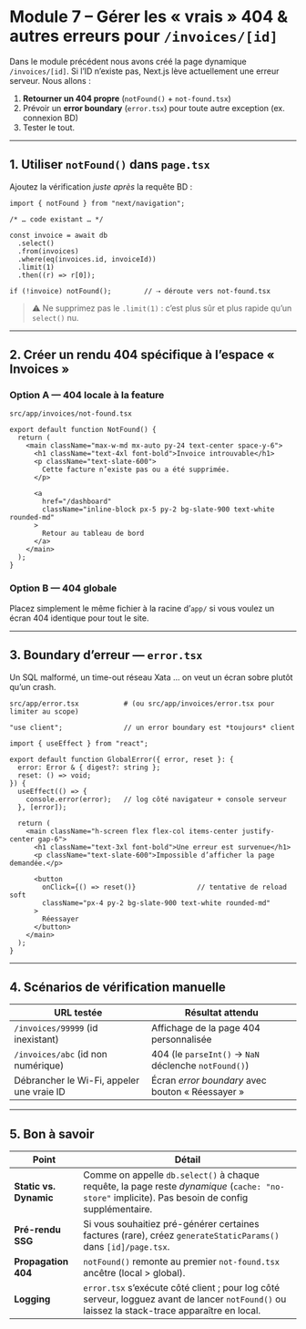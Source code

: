 # <h1 id="module-7">Module 7 – Gérer les « vrais » 404 & autres erreurs pour `/invoices/[id]`</h1>

Dans le module précédent nous avons créé la page dynamique `/invoices/[id]`.
Si l’ID n’existe pas, Next.js lève actuellement une erreur serveur.
Nous allons :

1. **Retourner un 404 propre** (`notFound()` + `not-found.tsx`)
2. Prévoir un **error boundary** (`error.tsx`) pour toute autre exception (ex. connexion BD)
3. Tester le tout.

---

## <h2 id="1-notFound">1. Utiliser `notFound()` dans `page.tsx`</h2>

Ajoutez la vérification *juste après* la requête BD :

```tsx
import { notFound } from "next/navigation";

/* … code existant … */

const invoice = await db
  .select()
  .from(invoices)
  .where(eq(invoices.id, invoiceId))
  .limit(1)
  .then((r) => r[0]);

if (!invoice) notFound();        // ⇢ déroute vers not-found.tsx
```

> ⚠️ Ne supprimez pas le `.limit(1)` : c’est plus sûr et plus rapide qu’un `select()` nu.

---

## <h2 id="2-notfound-file">2. Créer un rendu 404 spécifique à l’espace « Invoices »</h2>

### Option A — 404 locale à la feature

```
src/app/invoices/not-found.tsx
```

```tsx
export default function NotFound() {
  return (
    <main className="max-w-md mx-auto py-24 text-center space-y-6">
      <h1 className="text-4xl font-bold">Invoice introuvable</h1>
      <p className="text-slate-600">
        Cette facture n’existe pas ou a été supprimée.
      </p>

      <a
        href="/dashboard"
        className="inline-block px-5 py-2 bg-slate-900 text-white rounded-md"
      >
        Retour au tableau de bord
      </a>
    </main>
  );
}
```

### Option B — 404 globale

Placez simplement le même fichier à la racine d’`app/` si vous voulez un écran 404 identique pour tout le site.

---

## <h2 id="3-error-boundary">3. Boundary d’erreur — `error.tsx`</h2>

Un SQL malformé, un time-out réseau Xata … on veut un écran sobre plutôt qu’un crash.

```
src/app/error.tsx           # (ou src/app/invoices/error.tsx pour limiter au scope)
```

```tsx
"use client";               // un error boundary est *toujours* client

import { useEffect } from "react";

export default function GlobalError({ error, reset }: {
  error: Error & { digest?: string };
  reset: () => void;
}) {
  useEffect(() => {
    console.error(error);   // log côté navigateur + console serveur
  }, [error]);

  return (
    <main className="h-screen flex flex-col items-center justify-center gap-6">
      <h1 className="text-3xl font-bold">Une erreur est survenue</h1>
      <p className="text-slate-600">Impossible d’afficher la page demandée.</p>

      <button
        onClick={() => reset()}               // tentative de reload soft
        className="px-4 py-2 bg-slate-900 text-white rounded-md"
      >
        Réessayer
      </button>
    </main>
  );
}
```

---

## <h2 id="4-tests">4. Scénarios de vérification manuelle</h2>

| URL testée                                | Résultat attendu                                     |
| ----------------------------------------- | ---------------------------------------------------- |
| `/invoices/99999` (id inexistant)         | Affichage de la page 404 personnalisée               |
| `/invoices/abc` (id non numérique)        | 404 (le `parseInt()` → `NaN` déclenche `notFound()`) |
| Débrancher le Wi-Fi, appeler une vraie ID | Écran *error boundary* avec bouton « Réessayer »     |

---

## <h2 id="5-good-to-know">5. Bon à savoir</h2>

| Point                  | Détail                                                                                                                                           |
| ---------------------- | ------------------------------------------------------------------------------------------------------------------------------------------------ |
| **Static vs. Dynamic** | Comme on appelle `db.select()` à chaque requête, la page reste *dynamique* (`cache: "no-store"` implicite). Pas besoin de config supplémentaire. |
| **Pré-rendu SSG**      | Si vous souhaitiez pré-générer certaines factures (rare), créez `generateStaticParams()` dans `[id]/page.tsx`.                                   |
| **Propagation 404**    | `notFound()` remonte au premier `not-found.tsx` ancêtre (local > global).                                                                        |
| **Logging**            | `error.tsx` s’exécute côté client ; pour log côté serveur, logguez avant de lancer `notFound()` ou laissez la stack-trace apparaître en local.   |


